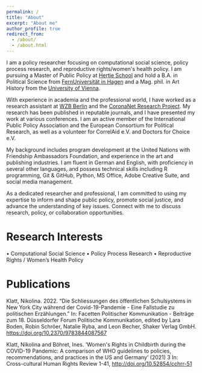 ```yaml
---
permalink: /
title: "About"
excerpt: "About me"
author_profile: true
redirect_from: 
  - /about/
  - /about.html
---
```


I am a policy researcher focusing on computational social science, policy process research, and reproductive rights/women's health policy. I am pursuing a Master of Public Policy at [Hertie School](https://www.hertie-school.org/en/) and hold a B.A. in Political Science from [FernUniversität in Hagen](https://www.fernuni-hagen.de/KSW/portale/bapvs/) and a Mag. phil. in Art History from the [University of Vienna](https://kunstgeschichte.univie.ac.at/en/).

With experience in academia and the professional world, I have worked as a research assistant at [WZB Berlin](https://wzb.eu/en/research/dynamics-of-political-systems/transformations-of-democracy) and the [CoronaNet Research Project](https://www.coronanet-project.org/). My research has been published in reputable journals, and I have presented my work at various conferences. I am an active member of the International Public Policy Association and the European Consortium for Political Research, as well as a volunteer for CorrelAid e.V. and Doctors for Choice e.V.

My background includes program development at the United Nations with Friendship Ambassadors Foundation, and experience in the art and publishing industries. I am fluent in German and English, with proficiency in several other languages, and possess technical skills including R programming, Git & GitHub, Python, MS Office, Adobe Creative Suite, and social media management.

As a dedicated researcher and professional, I am committed to using my expertise to inform and shape public policy, promote social justice, and advance the understanding of key issues. Connect with me to discuss research, policy, or collaboration opportunities.

Research Interests
======
•	Computational Social Science
•	Policy Process Research
•	Reproductive Rights / Women’s Health Policy

Publications
======
Klatt, Nikolina. 2022. “Die Schliessungen des öffentlichen Schulsystems in New York City während der Covid-19-Pandemie - Eine Fallstudie zu politischen Erzählungen.” In: Facetten Politischer Kommunikation - Beiträge zum 18. Düsseldorfer Forum Politische Kommunikation, edited by Lara Boden, Robin Schröer, Natalie Ryba, and Leon Becher,  Shaker Verlag GmbH. https://doi.org/10.2370/9783844087567

Klatt, Nikolina and Böhret, Ines. ‘Women's Rights in Childbirth during the COVID-19 Pandemic: A comparison of WHO guidelines to policies, recommendations, and practices in the US and Germany’ (2021) 3 In: Cross-cultural Human Rights Review 1-41, http://doi.org/10.52854/cchrr-51

